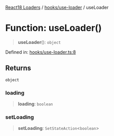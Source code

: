 [React18 Loaders](../../../modules.md) / [hooks/use-loader](../README.md) / useLoader

# Function: useLoader()

> **useLoader**(): `object`

Defined in: [hooks/use-loader.ts:8](https://github.com/react18-tools/turborepo-template/blob/59e71c9c47952d89d130580522ad77f57cd1f4be/lib/src/hooks/use-loader.ts#L8)

## Returns

`object`

### loading

> **loading**: `boolean`

### setLoading

> **setLoading**: `SetStateAction`\<`boolean`\>
